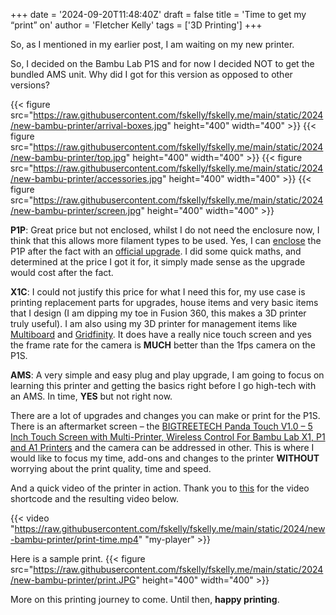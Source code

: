 +++
date = '2024-09-20T11:48:40Z'
draft = false
title = 'Time to get my “print” on'
author = 'Fletcher Kelly'
tags = ['3D Printing']
+++

So, as I mentioned in my earlier post, I am waiting on my new printer.

So, I decided on the Bambu Lab P1S and for now I decided NOT to get the bundled AMS unit. Why did I got for this version as opposed to other versions?

{{< figure src="https://raw.githubusercontent.com/fskelly/fskelly.me/main/static/2024/new-bambu-printer/arrival-boxes.jpg" height="400" width="400" >}}
{{< figure src="https://raw.githubusercontent.com/fskelly/fskelly.me/main/static/2024/new-bambu-printer/top.jpg" height="400" width="400" >}}
{{< figure src="https://raw.githubusercontent.com/fskelly/fskelly.me/main/static/2024/new-bambu-printer/accessories.jpg" height="400" width="400" >}}
{{< figure src="https://raw.githubusercontent.com/fskelly/fskelly.me/main/static/2024/new-bambu-printer/screen.jpg" height="400" width="400" >}}

**P1P**: Great price but not enclosed, whilst I do not need the enclosure now, I think that this allows more filament types to be used. Yes, I can [enclose](https://eu.store.bambulab.com/en-ie/products/p1p-enclosure-kit) the P1P after the fact with an [official upgrade](https://eu.store.bambulab.com/en-ie/products/p1p-enclosure-kit). I did some quick maths, and determined at the price I got it for, it simply made sense as the upgrade would cost after the fact.

**X1C**: I could not justify this price for what I need this for, my use case is printing replacement parts for upgrades, house items and very basic items that I design (I am dipping my toe in Fusion 360, this makes a 3D printer truly useful). I am also using my 3D printer for management items like [Multiboard](https://www.multiboard.io/) and [Gridfinity](https://gridfinity.xyz/catalog/). It does have a really nice touch screen and yes the frame rate for the camera is **MUCH** better than the 1fps camera on the P1S.

**AMS**: A very simple and easy plug and play upgrade, I am going to focus on learning this printer and getting the basics right before I go high-tech with an AMS. In time, **YES** but not right now.

There are a lot of upgrades and changes you can make or print for the P1S. There is an aftermarket screen – the [BIGTREETECH Panda Touch V1.0 – 5 Inch Touch Screen with Multi-Printer, Wireless Control For Bambu Lab X1, P1 and A1 Printers](https://biqu.equipment/products/bigtreetech-panda-touch-5-display-for-bambu-lab-printers) and the camera can be addressed in other. This is where I would like to focus my time, add-ons and changes to the printer **WITHOUT** worrying about the print quality, time and speed.

And a quick video of the printer in action. Thank you to [this](https://dev.to/hi_artem/add-a-video-to-your-hugo-website-104) for the video shortcode and the resulting video below.

{{< video "https://raw.githubusercontent.com/fskelly/fskelly.me/main/static/2024/new-bambu-printer/print-time.mp4" "my-player" >}}

Here is a sample print.
{{< figure src="https://raw.githubusercontent.com/fskelly/fskelly.me/main/static/2024/new-bambu-printer/print.JPG" height="400" width="400" >}}

More on this printing journey to come. Until then, **happy printing**.
